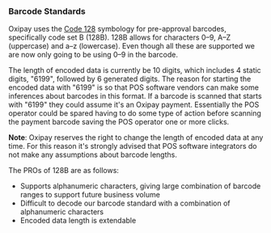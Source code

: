 <h3>Barcode Standards</h3>

Oxipay uses the <a href="https://en.wikipedia.org/wiki/Code_128">Code 128</a> symbology for pre-approval barcodes, specifically code set B (128B). 128B allows for characters 0–9, A–Z (uppercase) and a–z (lowercase). Even though all these are supported we are now only going to be using 0–9 in the barcode.

The length of encoded data is currently be 10 digits, which includes 4 static digits, "6199", followed by 6 generated digits. The reason for starting the encoded data with "6199" is so that POS software vendors can make some inferences about barcodes in this format. If a barcode is scanned that starts with "6199" they could assume it's an Oxipay payment. Essentially the POS operator could be spared having to do some type of action before scanning the payment barcode saving the POS operator one or more clicks.

<div class="panel">
<b>Note</b>: Oxipay reserves the right to change the length of encoded data at any time. For this reason it's strongly advised that POS software integrators do not make any assumptions about barcode lengths.
</div>

The PROs of 128B are as follows:

* Supports alphanumeric characters, giving large combination of barcode ranges to support future business volume
* Difficult to decode our barcode standard with a combination of alphanumeric characters
* Encoded data length is extendable
